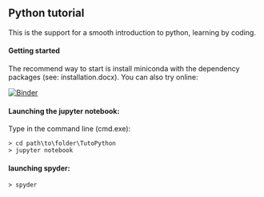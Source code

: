 ## Python tutorial ##

This is the support for a smooth introduction to python, learning by coding.

#### Getting started

The recommend way to start is install miniconda with the dependency packages (see: installation.docx).
You can also try online: 

[![Binder](https://mybinder.org/badge_logo.svg)](https://mybinder.org/v2/gh/AmbroiseIdoine/TutoPython/master?labpath=notebook%2FP1_types.ipynb)

#### Launching the jupyter notebook: 

Type in the command line (cmd.exe):

    > cd path\to\folder\TutoPython
    > jupyter notebook

#### launching spyder: 

    > spyder